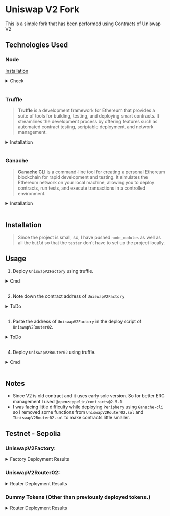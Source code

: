 # Uniswap V2 Fork

This is a simple fork that has been performed using Contracts of Uniswap V2 

## Technologies Used

### Node
[Installation](https://nodejs.org/en/download/package-manager)<br>
<details>
<summary>Check</summary>

```bash
node -v
# v18.20.4
```

</details><br>

### Truffle
> **Truffle** is a development framework for Ethereum that provides a suite of tools for building, testing, and deploying smart contracts. It streamlines the development process by offering features such as automated contract testing, scriptable deployment, and network management.

<details>
<summary>Installation</summary>

```bash
npm install -g truffle
```

</details><br>

### Ganache
> **Ganache CLI** is a command-line tool for creating a personal Ethereum blockchain for rapid development and testing. It simulates the Ethereum network on your local machine, allowing you to deploy contracts, run tests, and execute transactions in a controlled environment.

<details>
<summary>Installation</summary>

```bash
npm install -g ganache-cli
```

</details><br>


## Installation
> Since the project is small, so, I have pushed `node_modules` as well as all the `build` so that the `tester` don't have to set up the project locally.

## Usage
1. Deploy `UniswapV2Factory` using truffle.

<details>
<summary>Cmd</summary>

<details>
<summary>Using Mainnet</summary>

```
1.
Location: core/migrations/1_initial_migration.js
ToDo    : Update token1Address, token2Address

2.
Location: core/truffle-config.js
ToDo    : Add Infura/Alchemy network information.
```

```bash
truffle migrate --reset --network mainnet
```

</details>

<details>
<summary>Using Local Network</summary>

```bash
truffle migrate --reset
# Assume: Not using mainnet.
```

</details>

</details><br>

2. Note down the contract address of `UniswapV2Factory`

<details>
<summary>ToDo</summary>

```
contract address:    0x1897c3cb573E95A0f954A69F51924D910A882eD0
```

</details><br>

1. Paste the address of `UniswapV2Factory` in the deploy script of `UniswapV2Router02`.

<details>
<summary>ToDo</summary>

```
location: periphery/migrations/1_initial_migration.js

let FACTORY_ADDRESS = "0xE83C3dA3D32c2B71A57cf34ddbc3B6063ed2e818"
```

</details><br>

4. Deploy `UniswapV2Router02` using truffle.

<details>
<summary>Cmd</summary>

<details>
<summary>Using Mainnet</summary>

```bash
truffle migrate --reset --network mainnet
```

</details>

<details>
<summary>Using Local Network</summary>

```bash
truffle migrate --reset
# Assume: Not using mainnet.
```

</details>

</details><br>

## Notes

* Since V2 is old contract and it uses early solc version. So for better ERC management I used `@openzeppelin/contracts@2.5.1`
* I was facing little difficulty while deploying `Periphery` using `Ganache-cli` so I removed some functions from `UniswapV2Router02.sol` and `IUniswapV2Router02.sol` to make contracts little smaller.

## Testnet - Sepolia

### UniswapV2Factory:

<details>
<summary>Factory Deployment Results</summary>

```
   Deploying 'UniswapV2Factory'
   ----------------------------
   > transaction hash:    0x8db490fc931adc73f1a574c2dbe39db7e5652ab019d7d5c52895c29f51861ecd
   > Blocks: 1            Seconds: 9
   > contract address:    0x4f66E2b79629f7779FC9A21A86Fdc26f7b684A8F
   > block number:        6362139
   > block timestamp:     1721741304
   > account:             0x9172BDC8973f91430ff81C49D05bd5416F4AB58a
   > balance:             6.412500369557721912
   > gas used:            4140182 (0x3f2c96)
   > gas price:           14.64795296 gwei
   > value sent:          0 ETH
   > total cost:          0.06064519118183872 ETH


   Deploying 'Token1'
   ------------------
   > transaction hash:    0x020f18a9e39b9966cc6d667691a69eb0800a5419515b9e4c067707c08cc391ed
   > Blocks: 0            Seconds: 4
   > contract address:    0x02d78981614693460cf6E146bDb0CF9032264A53
   > block number:        6362140
   > block timestamp:     1721741316
   > account:             0x9172BDC8973f91430ff81C49D05bd5416F4AB58a
   > balance:             6.396915330403785753
   > gas used:            1057897 (0x102469)
   > gas price:           14.732095047 gwei
   > value sent:          0 ETH
   > total cost:          0.015585039153936159 ETH


   Deploying 'Token2'
   ------------------
   > transaction hash:    0xb33061b7dcf4d17a9323a6f854254f240f934d33f68c35b70b9e0c364b1487fe
   > Blocks: 1            Seconds: 16
   > contract address:    0x75ece1cF97452A775aF2d849D2f86B5928009352
   > block number:        6362142
   > block timestamp:     1721741340
   > account:             0x9172BDC8973f91430ff81C49D05bd5416F4AB58a
   > balance:             6.382467555822340555
   > gas used:            1057897 (0x102469)
   > gas price:           13.657071134 gwei
   > value sent:          0 ETH
   > total cost:          0.014447774581445198 ETH
```

</details>

### UniswapV2Router02:

<details>
<summary>Router Deployment Results</summary>

```
   Replacing 'WETH'
   ----------------
   > transaction hash:    0xf21b51ef47a9edcb290ae8844fab53bbb5cb78e42667ad99b3c67d676467a6bd
   > Blocks: 2            Seconds: 13
   > contract address:    0x041349C537822C499e56f545C0e7f0784491D824
   > block number:        6362164
   > block timestamp:     1721741688
   > account:             0x9172BDC8973f91430ff81C49D05bd5416F4AB58a
   > balance:             6.322848381199811548
   > gas used:            830246 (0xcab26)
   > gas price:           19.547500469 gwei
   > value sent:          0 ETH
   > total cost:          0.016229234074385374 ETH


   Replacing 'UniswapV2Router02'
   -----------------------------
   > transaction hash:    0xa0ba6f41ec22670c2d9efb2a6b83de624ad39c7460cadf5193ab2e37a5daa87a
   > Blocks: 1            Seconds: 16
   > contract address:    0x0F40C539914D33233b57BDc84213d030AbD789fB
   > block number:        6362166
   > block timestamp:     1721741712
   > account:             0x9172BDC8973f91430ff81C49D05bd5416F4AB58a
   > balance:             6.235456455014140945
   > gas used:            4708851 (0x47d9f3)
   > gas price:           18.559076553 gwei
   > value sent:          0 ETH
   > total cost:          0.087391926185670603 ETH
```

</details>

### Dummy Tokens (Other than previously deployed tokens.)

<details>
<summary>Router Deployment Results</summary>

```
   Replacing 'Token1'
   ------------------
   > transaction hash:    0x56117faaabae382b56e8cc057cc247538d26eaf34835c14c5214ff4ab52b9dfe
   > Blocks: 0            Seconds: 5
   > contract address:    0xe32E8e30DFA0D86efe53749A7865B3a04D3659BE
   > block number:        6362264
   > block timestamp:     1721743368
   > account:             0x9172BDC8973f91430ff81C49D05bd5416F4AB58a
   > balance:             6.189073760813495277
   > gas used:            1113541 (0x10fdc5)
   > gas price:           22.113893231 gwei
   > value sent:          0 ETH
   > total cost:          0.024624726782340971 ETH


   Replacing 'Token2'
   ------------------
   > transaction hash:    0xbac365515518f0f69dec30fc415179de818f727dff2699eac5bf9bb6fb432d6b
   > Blocks: 0            Seconds: 4
   > contract address:    0x1Dad99F3387C809bf111Bfc5668637AF8B900c96
   > block number:        6362265
   > block timestamp:     1721743380
   > account:             0x9172BDC8973f91430ff81C49D05bd5416F4AB58a
   > balance:             6.165220169232350523
   > gas used:            1113541 (0x10fdc5)
   > gas price:           21.421385994 gwei
   > value sent:          0 ETH
   > total cost:          0.023853591581144754 ETH

```

</details>